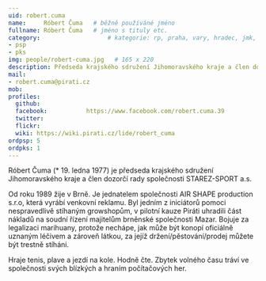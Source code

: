 ```yaml
---
uid: robert.cuma
name:     Róbert Čuma  	# běžně používáné jméno
fullname: Róbert Čuma  	# jméno s tituly etc.
category:                 	# kategorie: rp, praha, vary, hradec, jmk, senat
- psp
- pks
img: people/robert-cuma.jpg   # 165 x 220
description: Předseda krajského sdružení Jihomoravského kraje a člen dozorčí rady společnosti STAREZ-SPORT a.s.          	# kratký popis, max 160 znaků
mail:
- robert.cuma@pirati.cz
mob:			  
profiles:
  github:                 
  facebook: 		  https://www.facebook.com/robert.cuma.39
  twitter: 		  
  flickr:    
  wiki: https://wiki.pirati.cz/lide/robert_cuma
ordpsp: 5 	
ordpks: 1	  
---
```


Róbert Čuma (* 19. ledna 1977) je předseda krajského sdružení Jihomoravského kraje a člen dozorčí rady společnosti STAREZ-SPORT a.s.

Od roku 1989 žije v Brně. Je jednatelem společnosti AIR SHAPE production s.r.o, která vyrábí venkovní reklamu. Byl jedním z iniciátorů pomoci nespravedlivě stíhaným growshopům, v pilotní kauze Piráti uhradili část nákladů na soudní řízení majitelům brněnské společnosti Mazar. Bojuje za legalizaci marihuany, protože nechápe, jak může být konopí oficiálně uznaným léčivem a zároveň látkou, za jejíž držení/pěstování/prodej můžete být trestně stíháni.

Hraje tenis, plave a jezdí na kole. Hodně čte. Zbytek volného času tráví ve společnosti svých blízkých a hraním počítačových her.
